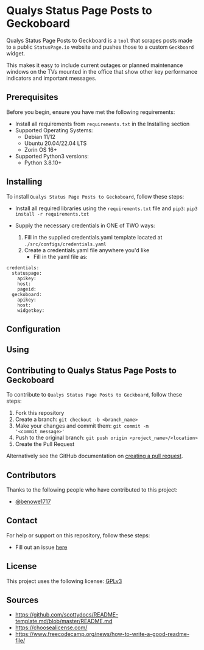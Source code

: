 # Qualys Status Page Posts to Geckoboard

Qualys Status Page Posts to Geckboard is a `tool` that scrapes posts made to a public `StatusPage.io` website and pushes those to a custom `Geckboard` widget.

This makes it easy to include current outages or planned maintenance windows on the TVs mounted in the office that show other key performance indicators and important messages.

## Prerequisites

Before you begin, ensure you have met the following requirements:

- Install all requirements from `requirements.txt` in the Installing section
- Supported Operating Systems:
  - Debian 11/12
  - Ubuntu 20.04/22.04 LTS
  - Zorin OS 16+
- Supported Python3 versions:
  - Python 3.8.10+

## Installing

To install `Qualys Status Page Posts to Geckoboard`, follow these steps:

* Install all required libraries using the `requirements.txt` file and `pip3`:
`pip3 install -r requirements.txt`

* Supply the necessary credentials in ONE of TWO ways:
   1. Fill in the supplied credentials.yaml template located at `./src/configs/credentials.yaml`
   2. Create a credentials.yaml file anywhere you'd like
      * Fill in the yaml file as:
```
credentials:
  statuspage:
    apikey:
    host:
    pageid:
  geckoboard:
    apikey:
    host:
    widgetkey:
```

## Configuration

## Using

## Contributing to Qualys Status Page Posts to Geckoboard

To contribute to `Qualys Status Page Posts to Geckboard`, follow these steps:

1. Fork this repository
2. Create a branch: `git checkout -b <branch_name>`
3. Make your changes and commit them: `git commit -m '<commit_message>'`
4. Push to the original branch: `git push origin <project_name>/<location>`
5. Create the Pull Request

Alternatively see the GitHub documentation on [creating a pull request](https://help.github.com/en/github/collaborating-with-issues-and-pull-requests/creating-a-pull-request).

## Contributors

Thanks to the following people who have contributed to this project:

- [@benowe1717](https://github.com/benowe1717)

## Contact

For help or support on this repository, follow these steps:

- Fill out an issue [here](https://github.com/benowe1717/qualys-statuspage-to-geckoboard/issues)

## License

This project uses the following license: [GPLv3](https://choosealicense.com/licenses/gpl-3.0/)

## Sources

- https://github.com/scottydocs/README-template.md/blob/master/README.md
- https://choosealicense.com/
- https://www.freecodecamp.org/news/how-to-write-a-good-readme-file/
